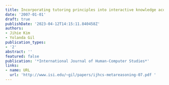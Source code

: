 ```yaml
---
title: Incorporating tutoring principles into interactive knowledge acquisition
date: '2007-01-01'
draft: true
publishDate: '2023-04-12T14:15:11.840458Z'
authors:
- Jihie Kim
- Yolanda Gil
publication_types:
- '2'
abstract: ''
featured: false
publication: '*International Journal of Human-Computer Studies*'
links:
- name: URL
  url: 'http://www.isi.edu/~gil/papers/ijhcs-metareasoning-07.pdf '
---
```


